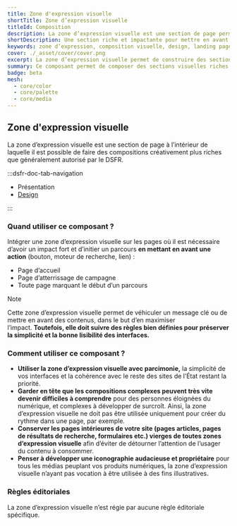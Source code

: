 ```yaml
---
title: Zone d'expression visuelle
shortTitle: Zone d’expression visuelle
titleId: Composition
description: La zone d’expression visuelle est une section de page permettant des compositions créatives pour maximiser l’impact d’un message ou d’une action sur certaines pages clés.
shortDescription: Une section riche et impactante pour mettre en avant un message ou une action.
keywords: zone d’expression, composition visuelle, design, landing page, page d’accueil, campagne, impact, interface, DSFR, accessibilité
cover: ./_asset/cover/cover.png
excerpt: La zone d’expression visuelle permet de construire des sections fortes et distinctives pour mettre en avant un message ou une action dans des pages stratégiques.
summary: Ce composant permet de composer des sections visuelles riches pour les pages d’accueil, de campagne ou de démarrage d’un parcours. Il autorise des mises en page plus expressives que le reste du DSFR tout en respectant des règles strictes de lisibilité et de cohérence. La zone d’expression visuelle combine textes, images et arrière-plans personnalisables pour générer de l’impact sans nuire à l’accessibilité ni à la simplicité des interfaces de l’État.
badge: beta
mesh:
  - core/color
  - core/palette
  - core/media
---
```


## Zone d'expression visuelle

La zone d’expression visuelle est une section de page à l’intérieur de laquelle il est possible de faire des compositions créativement plus riches que généralement autorisé par le DSFR.

:::dsfr-doc-tab-navigation

- Présentation
- [Design](./design/index.md)

:::

### Quand utiliser ce composant ?

Intégrer une zone d’expression visuelle sur les pages où il est nécessaire d’avoir un impact fort et d’initier un parcours **en mettant en avant une action** (bouton, moteur de recherche, lien) :

- Page d’accueil
- Page d’atterrissage de campagne
- Toute page marquant le début d’un parcours

> [!NOTE]
> Cette zone d’expression visuelle permet de véhiculer un message clé ou de mettre en avant des contenus, dans le but d’en maximiser l’impact. **Toutefois, elle doit suivre des règles bien définies pour préserver la simplicité et la bonne lisibilité des interfaces.**

### Comment utiliser ce composant ?

- **Utiliser la zone d’expression visuelle avec parcimonie,** la simplicité de vos interfaces et la cohérence avec le reste des sites de l’État restant la priorité.
- **Garder en tête que les compositions complexes peuvent très vite devenir difficiles à comprendre** pour des personnes éloignées du numérique, et complexes à développer de surcroît. Ainsi, la zone d’expression visuelle ne doit pas être utilisée uniquement pour créer du rythme dans une page, par exemple.
- **Conserver les pages intérieures de votre site (pages articles, pages de résultats de recherche, formulaires etc.) vierges de toutes zones d’expression visuelle** afin d’éviter de détourner l’attention de l’usager du contenu à consommer.
- **Penser à développer une iconographie audacieuse et propriétaire** pour tous les médias peuplant vos produits numériques, la zone d’expression visuelle n’ayant pas vocation à être utilisée à des fins illustratives.

### Règles éditoriales

La zone d’expression visuelle n’est régie par aucune règle éditoriale spécifique.